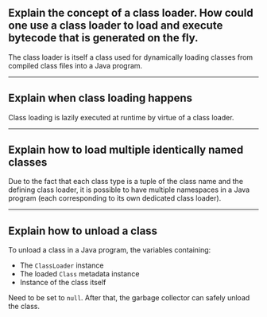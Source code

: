## Explain the concept of a class loader. How could one use a class loader to load and execute bytecode that is generated on the fly.

The class loader is itself a class used for dynamically loading classes from compiled class files into a Java program.
<!-- TODO -->

---

## Explain when class loading happens

Class loading is lazily executed at runtime by virtue of a class loader.

---

## Explain how to load multiple identically named classes

Due to the fact that each class type is a tuple of the class name and the defining class loader, it is possible to have multiple namespaces in a Java program (each corresponding to its own dedicated class loader).

---

## Explain how to unload a class

To unload a class in a Java program, the variables containing:

- The `ClassLoader` instance
- The loaded `Class` metadata instance
- Instance of the class itself

Need to be set to `null`.
After that, the garbage collector can safely unload the class.